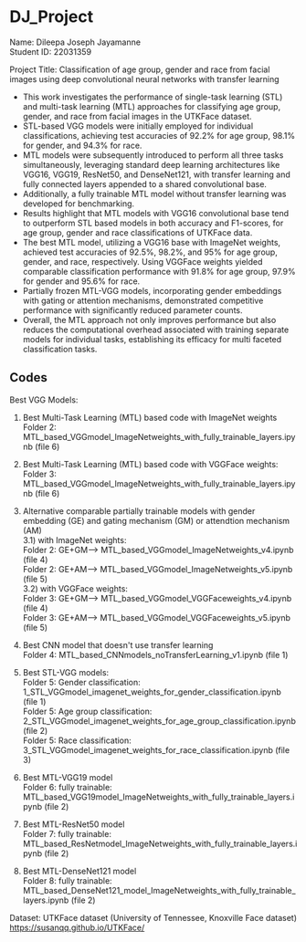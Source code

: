 # DJ_Project

Name: Dileepa Joseph Jayamanne <br>
Student ID: 22031359 <br>

Project Title: Classification of age group, gender and race from facial images using deep convolutional neural networks with transfer learning 

<ul>
     <li>This work investigates the performance of single-task learning (STL) and multi-task learning 
(MTL) approaches for classifying age group, gender, and race from facial images in the 
UTKFace dataset.</li>
<li>STL-based VGG models were initially employed for individual classifications, 
achieving test accuracies of 92.2% for age group, 98.1% for gender, and 94.3% for race. </li>
<li>MTL models were subsequently introduced to perform all three tasks simultaneously, leveraging 
standard deep learning architectures like VGG16, VGG19, ResNet50, and DenseNet121, with 
transfer learning and fully connected layers appended to a shared convolutional base. </li>
<li>Additionally, a fully trainable MTL model without transfer learning was developed for 
benchmarking. </li>

<li>Results highlight that MTL models with VGG16 convolutional base tend to outperform STL
based models in both accuracy and F1-scores, for age group, gender and race classifications 
of UTKFace data. </li> <li>The best MTL model, utilizing a VGG16 base with ImageNet weights, 
achieved test accuracies of 92.5%, 98.2%, and 95% for age group, gender, and race, 
respectively. Using VGGFace weights yielded comparable classification performance with 
91.8% for age group, 97.9% for gender and 95.6% for race.</li><li>Partially frozen MTL-VGG models, 
incorporating gender embeddings with gating or attention mechanisms, demonstrated 
competitive performance with significantly reduced parameter counts.</li> <li>Overall, the MTL 
approach not only improves performance but also reduces the computational overhead 
associated with training separate models for individual tasks, establishing its efficacy for multi
faceted classification tasks.  </li></ul>


## Codes
Best VGG Models:
1) Best Multi-Task Learning (MTL) based code with ImageNet weights <br>
Folder 2: MTL_based_VGGmodel_ImageNetweights_with_fully_trainable_layers.ipynb (file 6)

2) Best Multi-Task Learning (MTL) based code with VGGFace weights: <br>
Folder 3: MTL_based_VGGmodel_ImageNetweights_with_fully_trainable_layers.ipynb (file 6)

3) Alternative comparable partially trainable models with gender embedding (GE) and gating mechanism (GM) or attendtion mechanism (AM) <br>
3.1) with ImageNet weights: <br>
     Folder 2: GE+GM--> MTL_based_VGGmodel_ImageNetweights_v4.ipynb (file 4)<br>
     Folder 2: GE+AM--> MTL_based_VGGmodel_ImageNetweights_v5.ipynb (file 5)<br>
3.2) with VGGFace weights: <br>
     Folder 3: GE+GM--> MTL_based_VGGmodel_VGGFaceweights_v4.ipynb (file 4)<br>
     Folder 3: GE+AM--> MTL_based_VGGmodel_VGGFaceweights_v5.ipynb (file 5)<br>

4) Best CNN model that doesn't use transfer learning <br>
   Folder 4: MTL_based_CNNmodels_noTransferLearning_v1.ipynb (file 1)<br>

5) Best STL-VGG models:<br>
   Folder 5: Gender classification: 1_STL_VGGmodel_imagenet_weights_for_gender_classification.ipynb (file 1)<br>
   Folder 5: Age group classification: 2_STL_VGGmodel_imagenet_weights_for_age_group_classification.ipynb (file 2)<br>
   Folder 5: Race classification: 3_STL_VGGmodel_imagenet_weights_for_race_classification.ipynb (file 3)<br>
     
 6) Best MTL-VGG19 model<br>
    Folder 6: fully trainable: MTL_based_VGG19model_ImageNetweights_with_fully_trainable_layers.ipynb (file 2) <br>

 7) Best MTL-ResNet50 model <br>
    Folder 7: fully trainable: MTL_based_ResNetmodel_ImageNetweights_with_fully_trainable_layers.ipynb (file 2) <br>

8) Best MTL-DenseNet121 model <br>
   Folder 8: fully trainable: MTL_based_DenseNet121_model_ImageNetweights_with_fully_trainable_layers.ipynb (file 2) <br>


Dataset: UTKFace dataset (University of Tennessee, Knoxville Face dataset)
https://susanqq.github.io/UTKFace/
